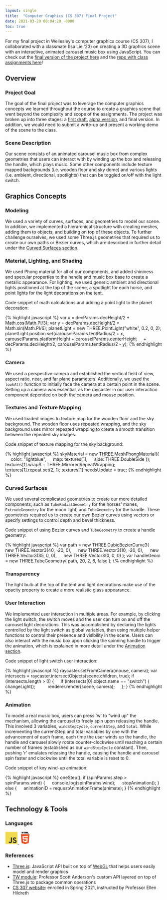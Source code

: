 ```yaml
---
layout: single
title:  "Computer Graphics (CS 307) Final Project"
date: 2021-03-29 00:04:20 -0000
toc: true
---
```


For my final project in Wellesley's computer graphics course (CS 307), I collaborated with a classmate (Isa Lie '23) on creating a 3D graphics scene with an interactive, animated carousel music box using JavaScript. You can check out the [final version of the project here][project] and the [repo with class assignments here][repo]!

## Overview

### Project Goal

The goal of the final project was to leverage the computer graphics concepts we learned throughout the course to create a graphics scene that went beyond the complexity and scope of the assignments. The project was broken up into three stages: a [first draft][draft], [alpha version][alpha], and final version. In addition, we would need to submit a write-up and present a working demo of the scene to the class.

### Scene Description

Our scene consists of an animated carousel music box from complex geometries that users can interact with by winding up the box and releasing the handle, which plays music. Some other components include texture mapped backgrounds (i.e. wooden floor and sky dome) and various lights (i.e. ambient, directional, spotlights) that can be toggled on/off with the light switch.

## Graphics Concepts

### Modeling

We used a variety of curves, surfaces, and geometries to model our scene. In addition, we implemented a hierarchical structure with creating meshes, adding them to objects, and building on top of these objects. To further challenge ourselves, we used some Three.js geometries that required us to create our own paths or Bezier curves, which are described in further detail under the [Curved Surfaces section](#curved-surfaces).

### Material, Lighting, and Shading

We used Phong material for all of our components, and added shininess and specular properties to the handle and music box base to create a metallic appearance. For lighting, we used generic ambient and directional lights positioned at the top of the scene, a spotlight for each horse, and point lights for the light decorations on the tent.

Code snippet of math calculations and adding a point light to the planet decoration:

{% highlight javascript %}
var x = decParams.decHeight/2 * Math.cos(Math.PI/3);
var y = decParams.decHeight/2 * Math.sin(Math.PI/6);
planetLight = new THREE.PointLight("white", 0.2, 0, 2);
planetLight.position.set(carouselParams.tentRadius/2 + x, carouselParams.platformHeight + carouselParams.centerHeight
  + decParams.decHeight/2, carouselParams.tentRadius/2 - y);
{% endhighlight %}

### Camera

We used a perspective camera and established the vertical field of view, aspect ratio, near, and far plane parameters. Additionally, we used the `lookAt()` function to initially face the camera at a certain point in the scene. Setting up a camera was essential, as the raycaster in our user interaction component depended on both the camera and mouse position.

### Textures and Texture Mapping

We used loaded images to texture map for the wooden floor and the sky background. The wooden floor uses repeated wrapping, and the sky background uses mirror repeated wrapping to create a smooth transition between the repeated sky images.

Code snippet of texture mapping for the sky background:

{% highlight javascript %}
skyMaterial = new THREE.MeshPhongMaterial({
  color: "lightblue",
  map: textures[1],
  side: THREE.DoubleSide
});
textures[1].wrapS = THREE.MirroredRepeatWrapping;
textures[1].repeat.set(2, 1);
textures[1].needsUpdate = true;
{% endhighlight %}

### Curved Surfaces

We used several complicated geometries to create our more detailed components, such as `TubeRadialGeometry` for the horses' manes, `ExtrudeGeometry` for the moon light, and `TubeGeometry` for the handle. These geometries required us to create our own Bezier curves using vectors or specify settings to control depth and bevel thickness.

Code snippet of using Bezier curves and `TubeGeometry` to create a handle geometry:

{% highlight javascript %}
var path = new THREE.CubicBezierCurve3(
  new THREE.Vector3(40, -20, 0),
  new THREE.Vector3(10, -20, 0),
  new THREE.Vector3(35, 0, 0),
  new THREE.Vector3(0, 0, 0)
);
var handleGeom = new THREE.TubeGeometry( path, 20, 2, 8, false );
{% endhighlight %}

### Transparency

The light bulb at the top of the tent and light decorations make use of the opacity property to create a more realistic glass appearance.

### User Interaction

We implemented user interaction in multiple areas. For example, by clicking the light switch, the switch moves and the user can turn on and off the carousel light decorations. This was accomplished by declaring the lights controlled by the light switch as global variables, then using multiple helper functions to control their presence and visibility in the scene. Users can also interact with the music box upon clicking the spinning handle to trigger the animation, which is explained in more detail under the [Animation section](#animation).

Code snippet of light switch user interaction:

{% highlight javascript %}
raycaster.setFromCamera(mouse, camera);
var intersects = raycaster.intersectObjects(scene.children, true);
if (intersects.length > 0) {
  if (intersects[0].object.name == "switch") {
    changeLight();
    renderer.render(scene, camera);
  };
}
{% endhighlight %}

### Animation

To model a real music box, users can press 'w' to "wind up" the mechanism, allowing the carousel to freely spin upon releasing the handle. This involved 3 variables, `windStepCycle`, `currentStep`, and `total`. While incrementing the currentStep and total variables by one with the advancement of each frame, each time the user winds up the handle, the handle and carousel slowly rotate counter-clockwise until reaching a certain number of frames (established as our `windStepCycle` constant). Then, pushing 'r' emulates releasing the handle, causing the handle and carousel spin faster and clockwise until the total variable is reset to 0.

Code snippet of key wind-up animation:

{% highlight javascript %}
oneStep();
if (spinParams.step > spinParams.wind) {
  console.log(spinParams.wind);
  stopAnimation();
} else {
  animationID = requestAnimationFrame(animate);
}
{% endhighlight %}

## Technology & Tools

### Languages

<div class="tech-logos">
  <a href="https://developer.mozilla.org/en-US/docs/Web/JavaScript" target="_blank" rel="noreferrer"> <img src="https://raw.githubusercontent.com/devicons/devicon/master/icons/javascript/javascript-original.svg" alt="javascript" width="40" height="40"/> </a>
  <a href="https://www.w3.org/html/" target="_blank" rel="noreferrer"> <img src="https://raw.githubusercontent.com/devicons/devicon/master/icons/html5/html5-original-wordmark.svg" alt="html5" width="40" height="40"/> </a>
</div>

### References

* [Three.js][three-js]: JavaScript API built on top of [WebGL][webgl] that helps users easily model and render graphics
* [TW module][tw]: Professor Scott Anderson's custom API layered on top of Three.js to package common operations
* [CS 307 website][cs307]: enrolled in Spring 2021, instructed by Professor Ellen Hildreth
  
[project]:  https://peyton-a-wang.github.io/cs307-wellesley-cg/project-final/final-scene.html
[repo]:     https://github.com/peyton-a-wang/cs307-wellesley-cg
[draft]:    https://peyton-a-wang.github.io/cs307-wellesley-cg/hw4/hwk4-creative-scene.html
[alpha]:    https://peyton-a-wang.github.io/cs307-wellesley-cg/project-alpha/demo.html
[three-js]: https://threejs.org/
[webgl]:    https://registry.khronos.org/webgl/specs/latest/2.0/
[tw]:       https://cs.wellesley.edu/~cs307/threejs/libs/tw-documented.shtml
[cs307]:    https://cs.wellesley.edu/~cs307/
